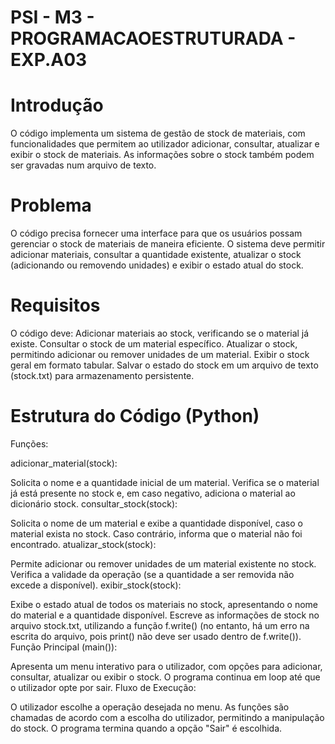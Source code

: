 # PSI - M3 - PROGRAMACAOESTRUTURADA - EXP.A03
<h1>Introdução</h1>
O código implementa um sistema de gestão de stock de materiais, com funcionalidades que permitem ao utilizador adicionar, consultar, atualizar e exibir o stock de materiais. As informações sobre o stock também podem ser gravadas num arquivo de texto.
<h1>Problema</h1>
O código precisa fornecer uma interface para que os usuários possam gerenciar o stock de materiais de maneira eficiente. O sistema deve permitir adicionar materiais, consultar a quantidade existente, atualizar o stock (adicionando ou removendo unidades) e exibir o estado atual do stock.
<h1>Requisitos </h1>
O código deve:
Adicionar materiais ao stock, verificando se o material já existe.
Consultar o stock de um material específico.
Atualizar o stock, permitindo adicionar ou remover unidades de um material.
Exibir o stock geral em formato tabular.
Salvar o estado do stock em um arquivo de texto (stock.txt) para armazenamento persistente.
<h1>Estrutura do Código (Python) </h1>
Funções:

adicionar_material(stock):

Solicita o nome e a quantidade inicial de um material.
Verifica se o material já está presente no stock e, em caso negativo, adiciona o material ao dicionário stock.
consultar_stock(stock):

Solicita o nome de um material e exibe a quantidade disponível, caso o material exista no stock. Caso contrário, informa que o material não foi encontrado.
atualizar_stock(stock):

Permite adicionar ou remover unidades de um material existente no stock. Verifica a validade da operação (se a quantidade a ser removida não excede a disponível).
exibir_stock(stock):

Exibe o estado atual de todos os materiais no stock, apresentando o nome do material e a quantidade disponível.
Escreve as informações de stock no arquivo stock.txt, utilizando a função f.write() (no entanto, há um erro na escrita do arquivo, pois print() não deve ser usado dentro de f.write()).
Função Principal (main()):

Apresenta um menu interativo para o utilizador, com opções para adicionar, consultar, atualizar ou exibir o stock. O programa continua em loop até que o utilizador opte por sair.
Fluxo de Execução:

O utilizador escolhe a operação desejada no menu. As funções são chamadas de acordo com a escolha do utilizador, permitindo a manipulação do stock.
O programa termina quando a opção "Sair" é escolhida.
